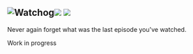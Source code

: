 <img src="https://raw.githubusercontent.com/alongubkin/watchog/master/logo.png" alt="Watchog"><img src="https://img.shields.io/badge/license-Apache%202.0-399c99.svg?style=flat-square"> <img src="https://img.shields.io/badge/stability-beta-fe7b63.svg?style=flat-square">
---


Never again forget what was the last episode you've watched. 

Work in progress
